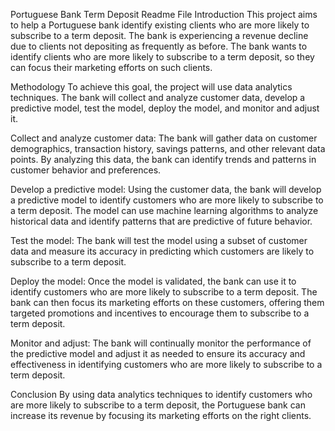 Portuguese Bank Term Deposit Readme File
Introduction
This project aims to help a Portuguese bank identify existing clients who are more likely to subscribe to a term deposit. The bank is experiencing a revenue decline due to clients not depositing as frequently as before. The bank wants to identify clients who are more likely to subscribe to a term deposit, so they can focus their marketing efforts on such clients.

Methodology
To achieve this goal, the project will use data analytics techniques. The bank will collect and analyze customer data, develop a predictive model, test the model, deploy the model, and monitor and adjust it.

Collect and analyze customer data: The bank will gather data on customer demographics, transaction history, savings patterns, and other relevant data points. By analyzing this data, the bank can identify trends and patterns in customer behavior and preferences.

Develop a predictive model: Using the customer data, the bank will develop a predictive model to identify customers who are more likely to subscribe to a term deposit. The model can use machine learning algorithms to analyze historical data and identify patterns that are predictive of future behavior.

Test the model: The bank will test the model using a subset of customer data and measure its accuracy in predicting which customers are likely to subscribe to a term deposit.

Deploy the model: Once the model is validated, the bank can use it to identify customers who are more likely to subscribe to a term deposit. The bank can then focus its marketing efforts on these customers, offering them targeted promotions and incentives to encourage them to subscribe to a term deposit.

Monitor and adjust: The bank will continually monitor the performance of the predictive model and adjust it as needed to ensure its accuracy and effectiveness in identifying customers who are more likely to subscribe to a term deposit.

Conclusion
By using data analytics techniques to identify customers who are more likely to subscribe to a term deposit, the Portuguese bank can increase its revenue by focusing its marketing efforts on the right clients.
